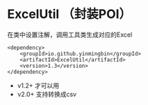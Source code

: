 # ExcelUtil （封装POI）
在类中设置注解，调用工具类生成对应的Excel
```
<dependency>
    <groupId>io.github.yinmingbin</groupId>
    <artifactId>ExcelUtil</artifactId>
    <version>1.3</version>
</dependency>
```
* v1.2+ 才可以用
* v2.0+ 支持转换成csv